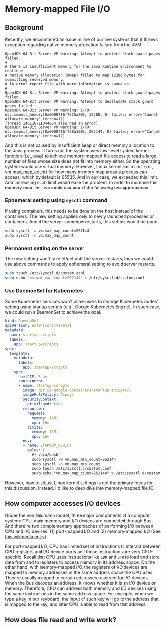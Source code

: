 # Memory-mapped File I/O


## Background

Recently, we encountered an issue in one of our live systems that it throws exception regarding
native memory allocation failure from the JVM:

```
OpenJDK 64-Bit Server VM warning: Attempt to protect stack guard pages failed.
#
# There is insufficient memory for the Java Runtime Environment to continue.
# Native memory allocation (mmap) failed to map 12288 bytes for committing reserved memory.
# An error report file with more information is saved as:
#
OpenJDK 64-Bit Server VM warning: Attempt to protect stack guard pages failed.
OpenJDK 64-Bit Server VM warning: Attempt to deallocate stack guard pages failed.
OpenJDK 64-Bit Server VM warning: INFO: os::commit_memory(0x00007f6f7315a000, 12288, 0) failed; error='Cannot allocate memory' (errno=12)
[thread 140116711044864 also had an error]
OpenJDK 64-Bit Server VM warning: INFO: os::commit_memory(0x00007f6f738a1000, 262144, 0) failed; error='Cannot allocate memory' (errno=12)
```

And this is not caused by insufficient heap or direct memory allocation to the Java process. It
turns out the system uses low-level system kernel function (i.e., `mmap`) to achieve memory-mapped file
access to read a large number of files whose size does not fit into memory either. So the operating
system would use virtual memory. However, Linux kernel has a limit (i.e., [vm.max_map_count](
https://www.kernel.org/doc/Documentation/sysctl/vm.txt)) for how many memory map areas a process can
access, which by default is 65535. And in our case, we exceeded this limit. And increasing such
limit would ease the problem. In order to increase this memory map limit, we could use one of the
following two approaches:

### Ephemeral setting using `sysctl` command

If using containers, this needs to be done on the host instead of the containers. The new setting
applies only to newly launched processes or containers. And if the server somehow restarts, this
setting would be gone.

```bash
sudo sysctl -w vm.max_map_count=262144
sudo sysctl -n vm.max_map_count
```

### Permanent setting on the server

The new setting won't take effect until the server restarts, thus we could use above commands to
apply ephemeral setting to avoid server restarts.

```bash
sudo touch /etc/sysctl.d/custom.conf
sudo echo "vm.max_map_count=262144" > /etc/sysctl.d/custom.conf
```

### Use DaemonSet for Kubernetes

Some Kubernetes services won't allow users to change Kubernetes nodes' setting using startup
scripts (e.g., Google Kubernetes Engine). In such case, we could run a DaemonSet to achieve the
goal.


```yaml
kind: DaemonSet
apiVersion: extensions/v1beta1
metadata:
  name: startup-scripts
  labels:
    app: startup-scripts
spec:
  template:
    metadata:
      labels:
        app: startup-scripts
    spec:
      hostPID: true
      containers:
      - name: startup-scripts
        image: gcr.io/google-containers/startup-script:v1
        imagePullPolicy: Always
        securityContext:
          privileged: true
        resources:
          requests:
            memory: 16Mi
            cpu: 16m
          limits:
            memory: 16Mi
            cpu: 16m
        env:
        - name: STARTUP_SCRIPT
          value: |
            #! /bin/bash
            sudo sysctl -w vm.max_map_count=262144
            sudo sysctl -n vm.max_map_count
            sudo touch /etc/sysctl.d/custom.conf
            sudo echo "vm.max_map_count=262144" > /etc/sysctl.d/custom.conf
```

However, how to adjust Linux kernel settings is not the primary focus for this discussion. Instead,
I'd like to deep dive into memory-mapped file IO.


## How computer accesses I/O devices

Under the von Neumann model, three major components of a computer system: CPU, main memory and I/O
devices are connected through Bus. And there're two complementary approaches of performing I/O
between CPU and I/O devices: (1) port-mapped I/O and (2) memory-mapped I/O (See [this wikipedia
entry](https://en.wikipedia.org/wiki/Memory-mapped_I/O#Port_I/O_via_device_drivers)).

For port-mapped I/O, CPU has limited set of instructions to interact between CPU registers and I/O
device ports and those instructions are very CPU-specific. Recall that CPU uses instructions like
`LDR` and `STR` to load and store data from and to registers to access memory in its address space.
On the other hand, with memory-mapped I/O, the registers of I/O devices are mapped to memory
addresses in the same address space the CPU uses. They're usually mapped to certain addresses
reserved for I/O devices. When the Bus decodes an address, it knows whether it is an I/O device or
memory. Therefore, CPU can address both memory and I/O devices using the same instructions in the
same address space. For example, when we type a key in our keyboard, the input of such key will go
to the address that is mapped to the key, and later CPU is able to read from that address.

## How does file read and write work?
